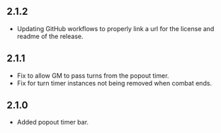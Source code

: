 ## 2.1.2
- Updating GitHub workflows to properly link a url for the license and readme of the release.

## 2.1.1
- Fix to allow GM to pass turns from the popout timer.
- Fix for turn timer instances not being removed when combat ends.

## 2.1.0
- Added popout timer bar.
